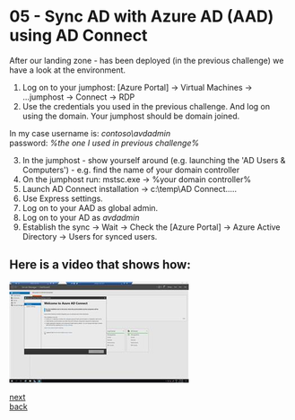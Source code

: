 # 05 - Sync AD with Azure AD (AAD) using AD Connect

After our landing zone - has been deployed (in the previous challenge) we have a look at the environment.

1. Log on to your jumphost: [Azure Portal] -> Virtual Machines -> ...jumphost -> Connect -> RDP
2. Use the credentials you used in the previous challenge. And log on using the domain. Your jumphost should be domain joined.  

In my case username is: *contoso\avdadmin*  
password: *%the one I used in previous challenge%*  
  
3. In the jumphost - show yourself around (e.g. launching the 'AD Users & Computers') - e.g. find the name of your domain controller
4. On the jumphost run: mstsc.exe -> %your domain controller%
5. Launch AD Connect installation -> c:\temp\AD Connect.....
6. Use Express settings.
7. Log on to your AAD as global admin.
8. Log on to your AD as *avdadmin*
9. Establish the sync -> Wait -> Check the [Azure Portal] -> Azure Active Directory -> Users for synced users.

## Here is a video that shows how:  
[![Run landing zone pipeline](./makeadsync.jpg)](https://youtu.be/p0nWcNd88UE)  

[next](./../06-deployavd/readme.md)  
[back](../../README.md)
